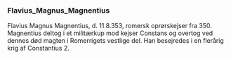 ### Flavius_Magnus_Magnentius


Flavius Magnus Magnentius, d. 11.8.353, romersk oprørskejser fra 350. Magnentius deltog i et militærkup mod kejser Constans og overtog ved dennes død magten i Romerrigets vestlige del. Han besejredes i en flerårig krig af Constantius 2.